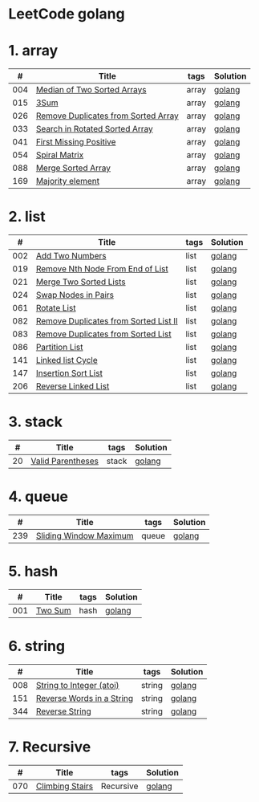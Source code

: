 LeetCode golang
========

# 1. array
| # | Title |  tags  | Solution  |
|---| ----- | ---------- |---------- |
|004|[Median of Two Sorted Arrays](https://leetcode.com/problems/median-of-two-sorted-arrays/) | array | [golang](./algorithms/004_median_of_two_sorted_arrays/main.go)
|015|[3Sum](https://leetcode.com/problems/3sum/) | array | [golang](./algorithms/015_3sum/main.go)
|026|[Remove Duplicates from Sorted Array](https://leetcode.com/problems/remove-duplicates-from-sorted-array/) | array | [golang](./algorithms/026_remove_duplicates/main.go)
|033|[Search in Rotated Sorted Array](https://leetcode.com/problems/search-in-rotated-sorted-array/) | array | [golang](./algorithms/033_search_in_rotated/main.go)
|041|[First Missing Positive](https://leetcode.com/problems/first-missing-positive/) | array | [golang](./algorithms/041_first_missing_positive/main.go)
|054|[Spiral Matrix](https://leetcode.com/problems/spiral-matrix/) | array | [golang](./algorithms/054_spiral_matrix/main.go)
|088|[Merge Sorted Array](https://leetcode.com/problems/merge-sorted-array/) | array | [golang](./algorithms/088_merge_sorted_array/main.go)
|169|[Majority element](https://leetcode-cn.com/problems/majority-element/) | array | [golang](./algorithms/169_majority_element/main.go)


# 2. list
| # | Title |  tags  | Solution  |
|---| ----- | ---------- |---------- |
|002|[Add Two Numbers](https://leetcode.com/problems/add-two-numbers/description/) | list | [golang](./algorithms/002_add_two_numbers/main.go)
|019|[Remove Nth Node From End of List](https://leetcode.com/problems/remove-nth-node-from-end-of-list/description/) | list | [golang](./algorithms/019_remove_nth_node_from_end_of_list/main.go)
|021|[Merge Two Sorted Lists](https://leetcode.com/problems/merge-two-sorted-lists/description/) | list | [golang](./algorithms/021_merge_two_sorted_lists/main.go)
|024|[Swap Nodes in Pairs](https://leetcode.com/problems/swap-nodes-in-pairs/description/) |  list |[golang](./algorithms/024_swap_nodes_in_paris/main.go)
|061|[Rotate List](https://leetcode.com/problems/rotate-list/description/) |  list |[golang](./algorithms/061_rotate_list/main.go)
|082|[Remove Duplicates from Sorted List II](https://leetcode.com/problems/remove-duplicates-from-sorted-list-ii/) |  list |[golang](./algorithms/082_remove_duplicates_from_sorted_list_II/main.go)
|083|[Remove Duplicates from Sorted List](https://leetcode.com/problems/remove-duplicates-from-sorted-list/description/) |  list |[golang](./algorithms/083_remove_duplicates_from_sorted_list/main.go)
|086|[Partition List](https://leetcode.com/problems/partition-list/description/) |  list |[golang](./algorithms/086_partition_list/main.go)
|141|[Linked list Cycle](https://leetcode-cn.com/problems/linked-list-cycle/) |  list |[golang](./algorithms/141_linked_list_cycle/main.go)
|147|[Insertion Sort List](https://leetcode.com/problems/insertion-sort-list/description/) |  list |[golang](./algorithms/147_insertion_sort_list/main.go)
|206|[Reverse Linked List](https://leetcode.com/problems/reverse-linked-list/description/) |  list |[golang](./algorithms/206_reverse_linked_list/main.go)

# 3. stack

| # | Title |  tags  | Solution  |
|---| ----- | ---------- |---------- |
|20|[Valid Parentheses](https://leetcode.com/problems/valid-parentheses/) | stack | [golang](./algorithms/020_valid_parentheses/main.go)


# 4. queue

| # | Title |  tags  | Solution  |
|---| ----- | ---------- |---------- |
|239|[Sliding Window Maximum](https://leetcode.com/problems/sliding-window-maximum/) | queue | [golang](./algorithms/239_sliding_window_maximum/main.go)

# 5. hash

| # | Title |  tags  | Solution  |
|---| ----- | ---------- |---------- |
|001|[Two Sum](https://leetcode.com/problems/two-sum/) | hash | [golang](./algorithms/001_two_sum/main.go)

# 6. string
| # | Title |  tags  | Solution  |
|---| ----- | ---------- |---------- |
|008|[String to Integer (atoi)](https://leetcode.com/problems/string-to-integer-atoi/) | string | [golang](./algorithms/008_string_to_integer_atoi/main.go)
|151|[Reverse Words in a String](https://leetcode.com/problems/reverse-words-in-a-string/) | string | [golang](./algorithms/151_reverse_words/main.go)
|344|[Reverse String](https://leetcode.com/problems/reverse-string/) | string | [golang](./algorithms/344_reverse_string/main.go)

# 7. Recursive

| # | Title |  tags  | Solution  |
|---| ----- | ---------- |---------- |
|070|[Climbing Stairs](https://leetcode.com/problems/climbing-stairs/) | Recursive | [golang](./algorithms/070_climbing_stairs/main.go)
